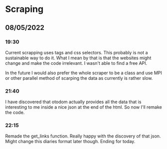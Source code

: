 # Scraping
## 08/05/2022
### 19:30
Current scrapping uses tags and css selectors. This probably is not a sustainable
way to do it. What I mean by that is that the websites might change and make the code
irrelevant. I wasn't able to find a free API.
  
In the future I would also prefer the whole scraper to be a class and use MPI or
other parallel method of scarping the data as currently is rather slow.

### 21:40
I have discovered that otodom actually provides all the data that is interesting
to me inside a nice json at the end of the html. So now I'll remake the code.

### 22:15
Remade the get_links function. Really happy with the discovery of that json.
Might change this diaries format later though. Ending for today.
